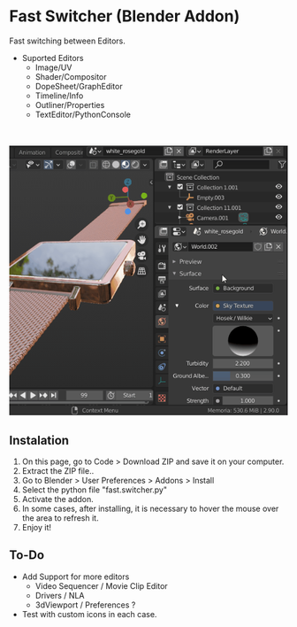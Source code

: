 # Fast Switcher (Blender Addon) 
Fast switching between Editors. 
<br>
- Suported Editors
    - Image/UV
    - Shader/Compositor
    - DopeSheet/GraphEditor
    - Timeline/Info
    - Outliner/Properties
    - TextEditor/PythonConsole

<br><br>
<img src="demo/fast_switcher.gif">

## Instalation
1. On this page, go to Code > Download ZIP and save it on your computer. <br>
2. Extract the ZIP file..
3. Go to Blender > User Preferences > Addons > Install 
4. Select the python file "fast.switcher.py"
5. Activate the addon.
6. In some cases, after installing, it is necessary to hover the mouse over the area to refresh it.
7. Enjoy it!

## To-Do
- Add Support for more editors
    - Video Sequencer / Movie Clip Editor
    - Drivers / NLA
    - 3dViewport / Preferences ?
- Test with custom icons in each case.
